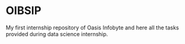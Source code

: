 # OIBSIP
My first internship repository of  Oasis Infobyte and here all the tasks provided during data science internship.
